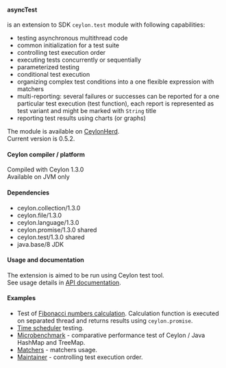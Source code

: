 #### asyncTest
is an extension to SDK `ceylon.test` module with following capabilities:
 * testing asynchronous multithread code
 * common initialization for a test suite
 * controlling test execution order
 * executing tests concurrently or sequentially
 * parameterized testing
 * conditional test execution
 * organizing complex test conditions into a one flexible expression with matchers
 * multi-reporting: several failures or successes can be reported for a one particular test execution (test function),
   each report is represented as test variant and might be marked with `String` title
 * reporting test results using charts (or graphs)


The module is available on [CeylonHerd](https://herd.ceylon-lang.org/modules/herd.asynctest).  
Current version is 0.5.2.  

 
#### Ceylon compiler / platform

Compiled with Ceylon 1.3.0  
Available on JVM only


#### Dependencies

* ceylon.collection/1.3.0
* ceylon.file/1.3.0
* ceylon.language/1.3.0
* ceylon.promise/1.3.0 shared
* ceylon.test/1.3.0 shared
* java.base/8 JDK


#### Usage and documentation
 
The extension is aimed to be run using Ceylon test tool.  
See usage details in [API documentation](https://modules.ceylon-lang.org/repo/1/herd/asynctest/0.5.2/module-doc/api/index.html).
 
 
#### Examples
 
* Test of [Fibonacci numbers calculation](examples/herd/examples/asynctest/fibonacci).
  Calculation function is executed on separated thread and returns results using `ceylon.promise`.
* [Time scheduler](examples/herd/examples/asynctest/scheduler) testing.
* [Microbenchmark](examples/herd/examples/asynctest/mapperformance) -
  comparative performance test of Ceylon / Java HashMap and TreeMap.
* [Matchers](examples/herd/examples/asynctest/matchers) - matchers usage.
* [Maintainer](examples/herd/examples/asynctest/maintainer) - controlling test execution order.
